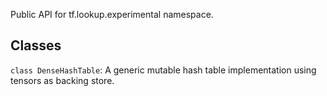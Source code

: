 Public API for tf.lookup.experimental namespace.
## Classes
`class DenseHashTable`: A generic mutable hash table implementation using tensors as backing store.
